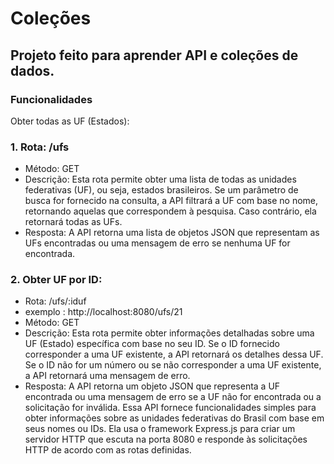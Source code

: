 # Coleções

## Projeto feito para aprender API e coleções de dados.

### Funcionalidades

Obter todas as UF (Estados):

### 1. Rota: /ufs

- Método: GET
- Descrição: Esta rota permite obter uma lista de todas as unidades federativas (UF), ou seja, estados brasileiros. Se um parâmetro de busca for fornecido na consulta, a API filtrará a UF com base no nome, retornando aquelas que correspondem à pesquisa. Caso contrário, ela retornará todas as UFs.
- Resposta: A API retorna uma lista de objetos JSON que representam as UFs encontradas ou uma mensagem de erro se nenhuma UF for encontrada.

### 2. Obter UF por ID:

- Rota: /ufs/:iduf
- exemplo : http://localhost:8080/ufs/21
- Método: GET
- Descrição: Esta rota permite obter informações detalhadas sobre uma UF (Estado) específica com base no seu ID. Se o ID fornecido corresponder a uma UF existente, a API retornará os detalhes dessa UF. Se o ID não for um número ou se não corresponder a uma UF existente, a API retornará uma mensagem de erro.
- Resposta: A API retorna um objeto JSON que representa a UF encontrada ou uma mensagem de erro se a UF não for encontrada ou a solicitação for inválida.
  Essa API fornece funcionalidades simples para obter informações sobre as unidades federativas do Brasil com base em seus nomes ou IDs. Ela usa o framework Express.js para criar um servidor HTTP que escuta na porta 8080 e responde às solicitações HTTP de acordo com as rotas definidas.
